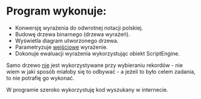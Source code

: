 
# Program wykonuje:
- Konwersję wyrażenia do odwrotnej notacji polskiej.
- Budowę drzewa binarnego (drzewa wyrażeń).
- Wyświetla diagram utworzonego drzewa.
- Parametryzuje <ins>wejściowe</ins> wyrażenie.
- Dokonuje ewaluacji wyrażenia wykorzystując obiekt ScriptEngine.

Samo drzewo <ins>nie</ins> jest wykorzystywane przy wybieraniu rekordów - nie wiem w jaki sposób miałoby się to odbywać - a jeżeli to było celem zadania, to nie potrafię go wykonać.

W programie szeroko wykorzystuję kod wyszukany w internecie. 
